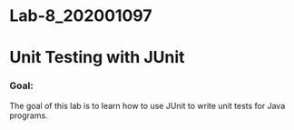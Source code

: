 # Lab-8_202001097

# Unit Testing with JUnit

### Goal:
The goal of this lab is to learn how to use JUnit to write unit tests for Java programs.

